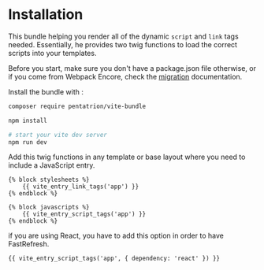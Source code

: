 # Installation

This bundle helping you render all of the dynamic `script` and `link` tags needed.
Essentially, he provides two twig functions to load the correct scripts into your templates.

Before you start, make sure you don't have a package.json file otherwise, or if you come from Webpack Encore, check the [migration](/extra/migration-webpack-encore) documentation.

Install the bundle with :

```bash
composer require pentatrion/vite-bundle
```

```bash
npm install

# start your vite dev server
npm run dev
```

Add this twig functions in any template or base layout where you need to include a JavaScript entry.

```twig
{% block stylesheets %}
    {{ vite_entry_link_tags('app') }}
{% endblock %}

{% block javascripts %}
    {{ vite_entry_script_tags('app') }}
{% endblock %}
```

if you are using React, you have to add this option in order to have FastRefresh.

```twig
{{ vite_entry_script_tags('app', { dependency: 'react' }) }}
```

